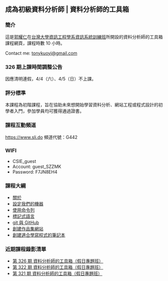 ## 成為初級資料分析師 | 資料分析師的工具箱

### 簡介

這是[郭耀仁](https://www.facebook.com/yaojen.kuo.1)在[台灣大學資訊工程學系資訊系統訓練班](https://www.csie.ntu.edu.tw/train/)所開設的資料分析師的工具箱課程網頁，課程時數 10 小時。

Contact me: <tonykuoyj@gmail.com>

### 326 期上課時間調整公告

因應清明連假，4/4（六）、4/5（日）不上課。

### 評分標準

本課程為初階課程，旨在協助未來想開始學習資料分析、網站工程或程式設計的初學者入門，參加學員均可獲得通過證書。

<!--
### 作業上傳表單

- [321 期假日下午班](https://forms.gle/Pc2csi5X283urXwv7)
- [319 期假日下午班](https://forms.gle/ymgTzpi758kKBBK97)
- [315 期暑期密集班](https://forms.gle/wSPvWDXeMaJYAH4Q7)
- [312 期假日下午班](https://forms.gle/xrh3SkSV9WszWdMm9)
- [311 期假日下午班](https://forms.gle/m3C59C9saYFJSHfm7)
- [309 期寒假密集班](https://goo.gl/forms/S2YXpZxn9JwH2e3E3)
- [307 期平日夜間班](https://goo.gl/forms/ieo3plwIY8MIF5zm1)

-->

### 課程互動頻道

<https://www.sli.do> 頻道代號：G442

### WIFI

- CSIE_guest
- Account: guest_SZZMK
- Password: F7JN8EH4

### 課程大綱

- [關於](https://yaojenkuo.io/00-about.slides.html)
- [設定我們的機器](01-setting-up-our-machine.slides.html)
- [使用命令列](02-using-the-command-line.slides.html)
- [標記式語言](03-markup-languages.slides.html)
- [git 與 GitHub](04-git-and-github.slides.html)
- [創建作品集網站](05-build-portfolio-sites.slides.html)
- [創建適合學寫程式的筆記本](06-jupyter-kernels-for-learning.slides.html)

<!--

### 延伸閱讀

- [進擊的資料科學](https://www.books.com.tw/products/0010827812)
- [進擊的資料科學：網頁版](https://www.datainpoint.com/data-science-in-action/)
- [Python Data Science Handbook](https://www.amazon.com/Python-Data-Science-Handbook-Essential/dp/1491912057)
- [DataCamp](https://www.datacamp.com?tap_a=5644-dce66f&tap_s=194899-1fb421)

-->

### 近期課程錄影清單

- [第 326 期 資料分析師的工具箱（假日專題班）]()
- [第 322 期 資料分析師的工具箱（假日專題班）](https://www.youtube.com/playlist?list=PLEq7iw5uOtuVsy0B6u6pWVQJJnOaQYXLd)
- [第 321 期 資料分析師的工具箱（假日專題班）](https://www.youtube.com/playlist?list=PLEq7iw5uOtuVbGSEnsPyausHK2k75eQuU)